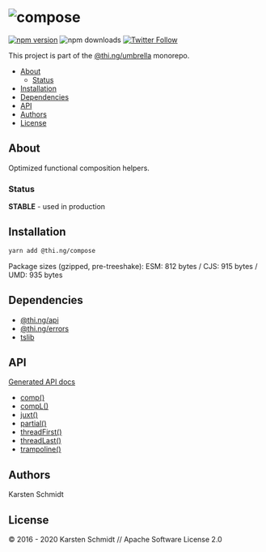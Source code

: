 <!-- This file is generated - DO NOT EDIT! -->

# ![compose](https://media.thi.ng/umbrella/banners/thing-compose.svg?591a5769)

[![npm version](https://img.shields.io/npm/v/@thi.ng/compose.svg)](https://www.npmjs.com/package/@thi.ng/compose)
![npm downloads](https://img.shields.io/npm/dm/@thi.ng/compose.svg)
[![Twitter Follow](https://img.shields.io/twitter/follow/thing_umbrella.svg?style=flat-square&label=twitter)](https://twitter.com/thing_umbrella)

This project is part of the
[@thi.ng/umbrella](https://github.com/thi-ng/umbrella/) monorepo.

- [About](#about)
  - [Status](#status)
- [Installation](#installation)
- [Dependencies](#dependencies)
- [API](#api)
- [Authors](#authors)
- [License](#license)

## About

Optimized functional composition helpers.

### Status

**STABLE** - used in production

## Installation

```bash
yarn add @thi.ng/compose
```

Package sizes (gzipped, pre-treeshake): ESM: 812 bytes / CJS: 915 bytes / UMD: 935 bytes

## Dependencies

- [@thi.ng/api](https://github.com/thi-ng/umbrella/tree/develop/packages/api)
- [@thi.ng/errors](https://github.com/thi-ng/umbrella/tree/develop/packages/errors)
- [tslib](https://github.com/thi-ng/umbrella/tree/develop/packages/undefined)

## API

[Generated API docs](https://docs.thi.ng/umbrella/compose/)

- [comp()](https://github.com/thi-ng/umbrella/tree/develop/packages/compose/src/comp.ts)
- [compL()](https://github.com/thi-ng/umbrella/tree/develop/packages/compose/src/comp.ts#L52)
- [juxt()](https://github.com/thi-ng/umbrella/tree/develop/packages/compose/src/juxt.ts)
- [partial()](https://github.com/thi-ng/umbrella/tree/develop/packages/compose/src/partial.ts)
- [threadFirst()](https://github.com/thi-ng/umbrella/tree/develop/packages/compose/src/thread-first.ts)
- [threadLast()](https://github.com/thi-ng/umbrella/tree/develop/packages/compose/src/thread-last.ts)
- [trampoline()](https://github.com/thi-ng/umbrella/tree/develop/packages/compose/src/trampoline.ts)

## Authors

Karsten Schmidt

## License

&copy; 2016 - 2020 Karsten Schmidt // Apache Software License 2.0
